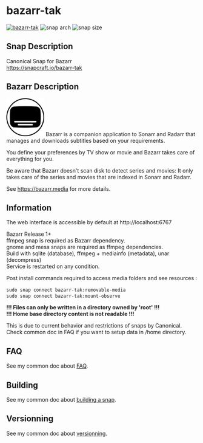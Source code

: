 # bazarr-tak

[![bazarr-tak](https://snapcraft.io/bazarr-tak/badge.svg)](https://snapcraft.io/bazarr-tak)
![snap arch](https://badgen.net/snapcraft/architecture/bazarr-tak)
![snap size](https://badgen.net/snapcraft/size/bazarr-tak/amd64/stable)

## Snap Description
Canonical Snap for Bazarr \
https://snapcraft.io/bazarr-tak

## Bazarr Description
<img src="/icon.png" width="100">
Bazarr is a companion application to Sonarr and Radarr that manages and downloads subtitles based on your requirements.

You define your preferences by TV show or movie and Bazarr takes care of everything for you.

Be aware that Bazarr doesn't scan disk to detect series and movies: It only takes care of the series and movies that are indexed in Sonarr and Radarr.

See https://bazarr.media for more details.

## Information
The web interface is accessible by default at http://localhost:6767

Bazarr Release 1+\
ffmpeg snap is required as Bazarr dependency.\
gnome and mesa snaps are required as ffmpeg dependencies.\
Build with sqlite (database), ffmpeg + mediainfo (metadata), unar (decompress)\
Service is restarted on any condition.

Post install commands required to access media folders and see resources :
```
sudo snap connect bazarr-tak:removable-media
sudo snap connect bazarr-tak:mount-observe
```

**!!! Files can only be written in a directory owned by 'root' !!!**\
**!!! Home base directory content is not readable !!!**

This is due to current behavior and restrictions of snaps by Canonical.\
Check common doc in FAQ if you want to setup data in /home directory.

## FAQ
See my common doc about [FAQ](https://github.com/TehAppKiller/Snapcraft-common-doc/tree/main#FAQ).

## Building
See my common doc about [building a snap](https://github.com/TehAppKiller/Snapcraft-common-doc/tree/main#Building).
## Versionning
See my common doc about [versionning](https://github.com/TehAppKiller/Snapcraft-common-doc/tree/main#Versionning).
